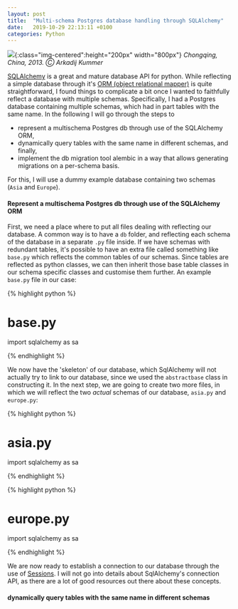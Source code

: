 ```yaml
---
layout: post
title:  "Multi-schema Postgres database handling through SQLAlchemy"
date:   2019-10-29 22:13:11 +0100
categories: Python
---
```

![]({{site.baseurl}}/assets/img/chongching_bridge.png){:class="img-centered":height="200px" width="800px"}
*Chongqing, China, 2013. &#9400; Arkadij Kummer*

[SQLAlchemy][sqlalchemy] is a great and mature database API for python. While reflecting a simple database through it's [ORM (object relational mapper)][orm] is quite straightforward, I found things to complicate a bit once I wanted to faithfully reflect a database with multiple schemas. Specifically, I had a Postgres database containing multiple schemas, which had in part tables with the same name. In the following I will go through the steps to

- represent a multischema Postgres db through use of the SQLAlchemy ORM,
- dynamically query tables with the same name in different schemas, and finally,
- implement the db migration tool alembic in a way that allows generating migrations on a per-schema basis.

For this, I will use a dummy example database containing two schemas (`Asia` and `Europe`).

#### Represent a multischema Postgres db through use of the SQLAlchemy ORM 

First, we need a place where to put all files dealing with reflecting our database. A common way is to have a `db` folder, and reflecting each schema of the database in a separate `.py` file inside. If we have schemas with redundant tables, it's possible to have an extra file called something like `base.py` which reflects the common tables of our schemas. Since tables are reflected as python classes, we can then inherit those base table classes in our schema specific classes and customise them further. An example `base.py` file in our case:

{% highlight python %}
# base.py

import sqlalchemy as sa

{% endhighlight %}

We now have the 'skeleton' of our database, which SqlAlchemy will not actually try to link to our database, since we used the `abstractbase` class in constructing it. In the next step, we are going to create two more files, in which we will reflect the two _actual_ schemas of our database, `asia.py` and `europe.py`:

{% highlight python %}
# asia.py

import sqlalchemy as sa

{% endhighlight %}

{% highlight python %}
# europe.py

import sqlalchemy as sa

{% endhighlight %}

We are now ready to establish a connection to our database through the use of [Sessions][sessions]. I will not go into details about SqlAlchemy's connection API, as there are a lot of good resources out there about these concepts.

#### dynamically query tables with the same name in different schemas



[sqlalchemy]: https://www.sqlalchemy.org/
[orm]: https://docs.sqlalchemy.org/en/14/orm/tutorial.html
[sessions]: https://docs.sqlalchemy.org/en/14/orm/session_basics.html?highlight=sessions
